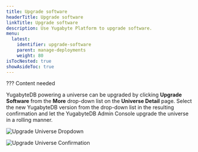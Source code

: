 ```yaml
---
title: Upgrade software
headerTitle: Upgrade software
linkTitle: Upgrade software
description: Use Yugabyte Platform to upgrade software.
menu:
  latest:
    identifier: upgrade-software
    parent: manage-deployments
    weight: 80
isTocNested: true
showAsideToc: true
---
```


??? Content needed

YugabyteDB powering a universe can be upgraded by clicking **Upgrade Software** from the **More** drop-down list on the **Universe Detail** page. Select the new YugabyteDB version from the drop-down list in the resulting confirmation and let the YugabyteDB Admin Console upgrade the universe in a rolling manner.

![Upgrade Universe Dropdown](/images/ee/upgrade-univ-1.png)

![Upgrade Universe Confirmation](/images/ee/upgrade-univ-2.png)
